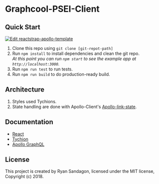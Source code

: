 # Graphcool-PSEI-Client

## Quick Start

[![Edit reactstrap-apollo-template](https://codesandbox.io/static/img/play-codesandbox.svg)](https://codesandbox.io/s/github/rsandagon/reactstrap-apollo-template/tree/master/)

1. Clone this repo using `git clone [git-repot-path]`
1. Run `npm install` to install dependencies and clean the git repo.<br />
   *At this point you can run `npm start` to see the example app at `http://localhost:3000`.*
1. Run `npm run test` to run tests.
1. Run `npm run build` to do production-ready build.

## Architecture
1. Styles used Tychions.
1. State handling are done with Apollo-Client's [Apollo-link-state](https://github.com/apollographql/apollo-link-state).

## Documentation

- [React](https://facebook.github.io/react/)
- [Tychion](https://tachyons.io)
- [Apollo GraphQL](https://www.apollographql.com/)

## License

This project is created by Ryan Sandagon, licensed under the MIT license, Copyright (c) 2018. 